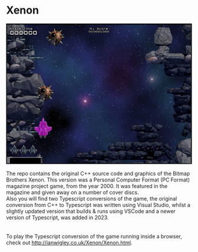 # Xenon

![](Xenon.jpg)

The repo contains the original C++ source code and graphics of the Bitmap Brothers Xenon. This version was a Personal Computer Format (PC Format) magazine project game, from the year 2000. It was featured in the magazine and given away on a number of cover discs.
<br>
Also you will find two Typescript conversions of the game, the original conversion from C++ to Typescript was written using Visual Studio, whilst a slightly updated version that builds & runs using VSCode and a newer version of Typescript, was added in 2023.
<br>
<br>
<br>
To play the Typescript conversion of the game running inside a browser, check out http://ianwigley.co.uk/Xenon/Xenon.html.
